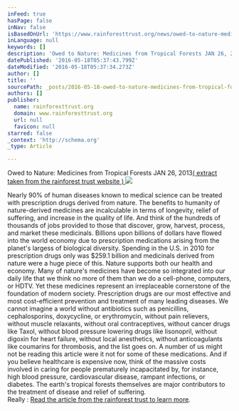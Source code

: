 ```yaml
---
inFeed: true
hasPage: false
inNav: false
isBasedOnUrl: 'https://www.rainforesttrust.org/news/owed-to-nature-medicines-from-tropical-forests/'
inLanguage: null
keywords: []
description: 'Owed to Nature: Medicines from Tropical Forests JAN 26, 2013 ( extract taken from the rainforest trust website ) '
datePublished: '2016-05-18T05:37:43.799Z'
dateModified: '2016-05-18T05:37:34.273Z'
author: []
title: ''
sourcePath: _posts/2016-05-18-owed-to-nature-medicines-from-tropical-forests-jan-26-2013.md
authors: []
publisher:
  name: rainforesttrust.org
  domain: www.rainforesttrust.org
  url: null
  favicon: null
starred: false
_context: 'http://schema.org'
_type: Article

---
```

Owed to Nature: Medicines from Tropical Forests JAN 26, 2013[( extract taken from the rainforest trust website ) ][0]
![](https://the-grid-user-content.s3-us-west-2.amazonaws.com/6a48709f-7cbd-411f-8b6a-d7ddc7557770.jpg)

Nearly 90% of human diseases known to medical science can be treated with prescription drugs derived from nature. The benefits to humanity of nature-derived medicines are incalculable in terms of longevity, relief of suffering, and increase in the quality of life. And think of the hundreds of thousands of jobs provided to those that discover, grow, harvest, process, and market these medicinals. Billions upon billions of dollars have flowed into the world economy due to prescription medications arising from the planet's largess of biological diversity. Spending in the U.S. in 2010 for prescription drugs only was $259.1 billion and medicinals derived from nature were a huge piece of this. Nature supports both our health and economy. Many of nature's medicines have become so integrated into our daily life that we think no more of them than we do a cell-phone, computers, or HDTV. Yet these medicines represent an irreplaceable cornerstone of the foundation of modern society. Prescription drugs are our most effective and most cost-efficient prevention and treatment of many leading diseases. We cannot imagine a world without antibiotics such as penicillins, cephalosporins, doxycycline, or erythromycin, without pain relievers, without muscle relaxants, without oral contraceptives, without cancer drugs like Taxol, without blood pressure lowering drugs like lisonopril, without digoxin for heart failure, without local anesthetics, without anticoagulants like coumarins for thrombosis, and the list goes on. A number of us might not be reading this article were it not for some of these medications. And if you believe healthcare is expensive now, think of the massive costs involved in caring for people prematurely incapacitated by, for instance, high blood pressure, cardiovascular disease, rampant infections, or diabetes. The earth's tropical forests themselves are major contributors to the treatment of disease and relief of suffering.   
Really : [Read the article from the rainforest trust to learn more][0]. 

[0]: https://www.rainforesttrust.org/news/owed-to-nature-medicines-from-tropical-forests/